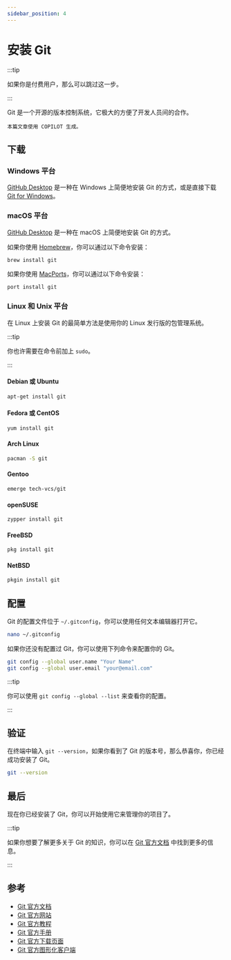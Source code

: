 ```yaml
---
sidebar_position: 4
---
```


# 安装 Git

:::tip

如果你是付费用户，那么可以跳过这一步。

:::

Git 是一个开源的版本控制系统，它极大的方便了开发人员间的合作。

    本篇文章使用 COPILOT 生成。

## 下载

### Windows 平台

[GitHub Desktop](https://desktop.github.com/) 是一种在 Windows 上简便地安装 Git 的方式，或是直接下载 [Git for Windows](https://git-scm.com/download/win)。

### macOS 平台

[GitHub Desktop](https://desktop.github.com/) 是一种在 macOS 上简便地安装 Git 的方式。

如果你使用 [Homebrew](https://brew.sh/)，你可以通过以下命令安装：

```bash
brew install git
```

如果你使用 [MacPorts](https://www.macports.org/)，你可以通过以下命令安装：

```bash
port install git
```

### Linux 和 Unix 平台

在 Linux 上安装 Git 的最简单方法是使用你的 Linux 发行版的包管理系统。

:::tip

你也许需要在命令前加上 `sudo`。

:::

#### Debian 或 Ubuntu

```bash
apt-get install git
```

#### Fedora 或 CentOS

```bash
yum install git
```

#### Arch Linux

```bash
pacman -S git
```

#### Gentoo

```bash
emerge tech-vcs/git
```

#### openSUSE

```bash
zypper install git
```

#### FreeBSD

```bash
pkg install git
```

#### NetBSD

```bash
pkgin install git
```

## 配置

Git 的配置文件位于 `~/.gitconfig`，你可以使用任何文本编辑器打开它。

```bash
nano ~/.gitconfig
```

如果你还没有配置过 Git，你可以使用下列命令来配置你的 Git。

```bash
git config --global user.name "Your Name"
git config --global user.email "your@email.com"
```

:::tip

你可以使用 `git config --global --list` 来查看你的配置。

:::

## 验证

在终端中输入 `git --version`，如果你看到了 Git 的版本号，那么恭喜你，你已经成功安装了 Git。

```bash
git --version
```

## 最后

现在你已经安装了 Git，你可以开始使用它来管理你的项目了。

:::tip

如果你想要了解更多关于 Git 的知识，你可以在 [Git 官方文档](https://git-scm.com/doc) 中找到更多的信息。

:::

## 参考

- [Git 官方文档](https://git-scm.com/doc)
- [Git 官方网站](https://www.git-scm.com/)
- [Git 官方教程](https://git-scm.com/book/zh/v2)
- [Git 官方手册](https://git-scm.com/docs)
- [Git 官方下载页面](https://git-scm.com/downloads)
- [Git 官方图形化客户端](https://git-scm.com/downloads/guis)